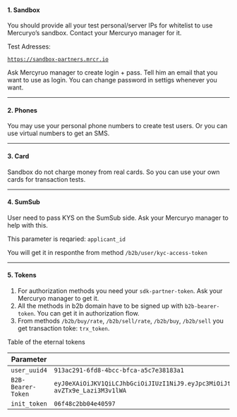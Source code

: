 #### 1. Sandbox

You should provide all your test personal/server IPs for whitelist to use Mercuryo’s sandbox. Contact your Mercuryo manager for it.

Test Adresses:

[`https://sandbox-partners.mrcr.io`](https://sandbox-partners.mrcr.io)

Ask Mercyruo manager to create login + pass. Tell him an email that you want to use as login. You can change password in settigs whenever you want.

***

#### 2. Phones

You may use your personal phone numbers to create test users. Or you can use virtual numbers to get an SMS.

***

#### 3. Card

Sandbox do not charge money from real cards. So you can use your own cards for transaction tests.

***

#### 4. SumSub

User need to pass KYS on the SumSub side. Ask your Mercuryo manager to help with this. 

This parameter is reqaried: `applicant_id`

You will get it in responthe from method `/b2b/user/kyc-access-token`

***

#### 5. Tokens

1. For authorization methods you need your `sdk-partner-token`. Ask your Mercuryo manager to get it.
2. All the methods in b2b domain have to be signed up with `b2b-bearer-token`. You can get it in authorization flow.
3. From methods `/b2b/buy/rate`, `/b2b/sell/rate`, `/b2b/buy`, `/b2b/sell` you get transaction toke: `trx_token`. 

Table of the eternal tokens

| Parameter  | Value |
| ------------- | -------------  |
| `user_uuid4` | `913ac291-6fd8-4bcc-bfca-a5c7e38183a1` |
| `B2B-Bearer-Token` | `eyJ0eXAiOiJKV1QiLCJhbGciOiJIUzI1NiJ9.eyJpc3MiOiJtcmNyLmlvIiwiaWF0IjoxNjMxMTk1NDM5LCJqdGkiOiJZaXI3Q1d0RWswSk9nU0UraTlLXC9ZamFydGx2ZmFMZFdnTUpSOVpPWTFQdz0iLCJuYmYiOjE2MzExOTU0NDQsImRhdGEiOnsidXNlcl9pZCI6MzE3NSwiYWRkaXRpb25hbCI6eyJ3aWRnZXRfaWQiOiI0MzczOWQ2Yi02MzIzLTQ0OGEtYWM5Ny01MTVmNWI0MTk1YzMiLCJleGNoYW5nZV9wYXJ0bmVyX2lkIjo3MSwic2RrX3BhcnRuZXJfaWQiOjR9fX0.x5R7p7XqS2eLTsZWUgQWUU-avZTx9e_Lazi3M3v1lWA` |
| `init_token` | `06f48c2bb04e40597` |
